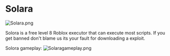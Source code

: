 # Solara
![Solara.png](https://solaraexecutor.com/wp-content/uploads/2024/05/logo.png)

Solora is a free level 8 Roblox executor that can execute most scripts. If you get banned don't blame us its your fault for downloading a exploit.

Solora gameplay:
![Solaragameplay.png](https://repository-images.githubusercontent.com/867630948/0ae49faa-ad11-4d31-a0e8-cee85b4cd1b2
)
